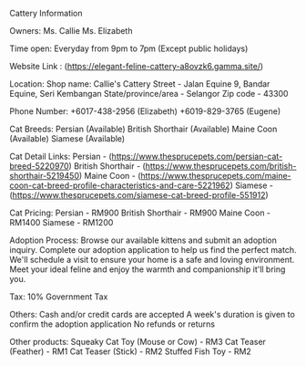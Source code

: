 Cattery Information

Owners:
Ms. Callie 
Ms. Elizabeth

Time open:
Everyday from 9pm to 7pm (Except public holidays)

Website Link :
(https://elegant-feline-cattery-a8ovzk6.gamma.site/)

Location:
Shop name: Callie's Cattery
Street - Jalan Equine 9, Bandar Equine, Seri Kembangan
State/province/area - Selangor
Zip code - 43300

Phone Number: 
+6017-438-2956 (Elizabeth)
+6019-829-3765 (Eugene)

Cat Breeds: 
Persian (Available)
British Shorthair (Available)
Maine Coon (Available)
Siamese (Available)

Cat Detail Links: 
Persian - (https://www.thesprucepets.com/persian-cat-breed-5220970)
British Shorthair - (https://www.thesprucepets.com/british-shorthair-5219450)
Maine Coon - (https://www.thesprucepets.com/maine-coon-cat-breed-profile-characteristics-and-care-5221962)
Siamese - (https://www.thesprucepets.com/siamese-cat-breed-profile-551912)

Cat Pricing:
Persian - RM900
British Shorthair - RM900
Maine Coon - RM1400
Siamese - RM1200

Adoption Process: 
Browse our available kittens and submit an adoption inquiry.
Complete our adoption application to help us find the perfect match.
We'll schedule a visit to ensure your home is a safe and loving environment.
Meet your ideal feline and enjoy the warmth and companionship it'll bring you.

Tax: 
10% Government Tax

Others: 
Cash and/or credit cards are accepted
A week's duration is given to confirm the adoption application
No refunds or returns

Other products: 
Squeaky Cat Toy (Mouse or Cow) - RM3
Cat Teaser (Feather) - RM1
Cat Teaser (Stick) - RM2
Stuffed Fish Toy - RM2

